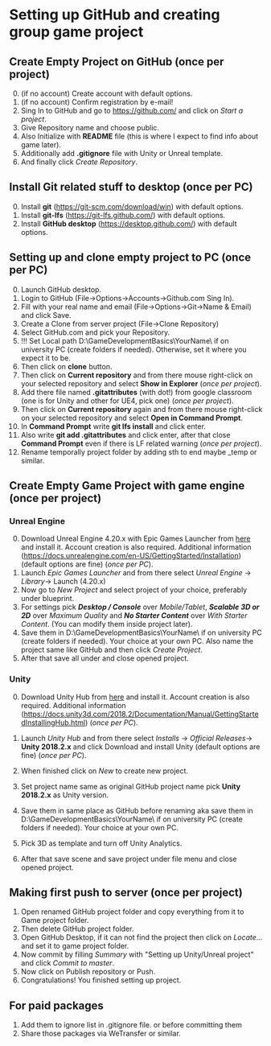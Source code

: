 # Setting up GitHub and creating group game project

## Create Empty Project on GitHub (once per project)

0. (if no account) Create account with default options.
1. (if no account) Confirm registration by e-mail!
2. Sing In to GitHub and go to https://github.com/ and click on *Start a project*.
3. Give Repository name and choose public.
4. Also Initialize with **README** file (this is where I expect to find info about game later).
5. Additionally add **.gitignore** file with Unity or Unreal template.
6. And finally click *Create Repository*.

## Install Git related stuff to desktop (once per PC)

0. Install **git** (https://git-scm.com/download/win) with default options.
1. Install **git-lfs** (https://git-lfs.github.com/) with default options. 
2. Install **GitHub desktop** (https://desktop.github.com/) with default options.

## Setting up and clone empty project to PC (once per PC)

0. Launch GitHub desktop.
1. Login to GitHub (File->Options->Accounts->Github.com Sing In).
2. Fill with your real name and email (File->Options->Git->Name & Email) and click Save.
3. Create a Clone from server project (File->Clone Repository)
4. Select GitHub.com and pick your Repository.
5. !!! Set Local path D:\GameDevelopmentBasics\YourName\ if on university PC (create folders if needed). Otherwise, set it where you expect it to be.
6. Then click on **clone** button.
7. Then click on **Current repository** and from there mouse right-click on your selected repository and select **Show in Explorer**  (*once per project*).
8. Add there file named **.gitattributes** (with dot!) from google classroom (one is for Unity and other for UE4, pick one) (*once per project*).
9. Then click on **Current repository** again and from there mouse right-click on your selected repository and select **Open in Command Prompt**.
10. In **Command Prompt** write **git lfs install** and click enter.
11. Also write **git add .gitattributes** and click enter, after that close **Command Prompt** even if there is LF related warning (*once per project*).
12. Rename temporally project folder by adding  sth to end maybe _temp or similar.


## Create Empty Game Project with game engine (once per project)

### Unreal Engine

0. Download Unreal Engine 4.20.x with Epic Games Launcher from [here](https://www.unrealengine.com/en-US/what-is-unreal-engine-4) and install it. Account creation is also required. Additional information (https://docs.unrealengine.com/en-US/GettingStarted/Installation) (default options are fine) (*once per PC*).
1. Launch *Epic Games Launcher* and from there select *Unreal Engine* -> *Library*-> Launch (4.20.x) 
2. Now go to *New Project* and select project of your choice, preferably under blueprint.
3. For settings pick ***Desktop / Console*** over *Mobile/Tablet*, ***Scalable 3D or 2D*** over *Maximum Quality* and ***No Starter Content*** over *With Starter Content*. (You can modify them inside project later).
4. Save them in D:\GameDevelopmentBasics\YourName\ if on university PC (create folders if needed). Your choice at your own PC. Also name the project same like GitHub and then click *Create Project*.
5. After that save all under  and close opened project.

### Unity

0. Download Unity Hub from [here](https://public-cdn.cloud.unity3d.com/hub/prod/UnityHubSetup.exe?_ga=2.135139825.1332452146.1541181023-708816826.1536157262) and install it. Account creation is also required. Additional information (https://docs.unity3d.com/2018.2/Documentation/Manual/GettingStartedInstallingHub.html) (*once per PC*).

1. Launch *Unity Hub* and from there select *Installs* -> *Official Releases*-> **Unity 2018.2.x** and click Download and install Unity (default options are fine) (*once per PC*).
2. When finished click on *New* to create new project.
3. Set project name same as original GitHub project name pick **Unity 2018.2.x** as Unity version.
4. Save them in same place as GitHub before renaming aka save them in D:\GameDevelopmentBasics\YourName\ if on university PC (create folders if needed). Your choice at your own PC. 
5. Pick 3D as template and turn off Unity Analytics.
6. After that save scene and save project under file menu and close opened project.

## Making first push to server (once per project)

1. Open renamed GitHub project folder and copy everything from it to Game project folder.
2. Then delete GitHub project folder.
3. Open GitHub Desktop, if it can not find the project then click on *Locate...* and set it to game project folder.
4. Now commit by filling *Summary* with "Setting up Unity/Unreal project" and click *Commit to master*.
5. Now click on Publish repository or Push.
6. Congratulations! You finished setting up project.

## For paid packages

1. Add them to ignore list in .gitignore file. or before committing them
2. Share those packages via WeTransfer or similar.